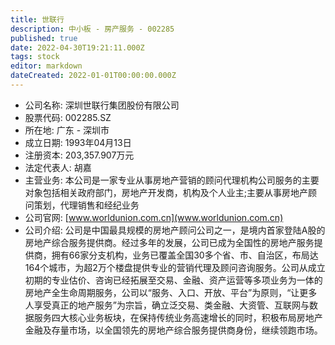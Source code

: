 ```yaml
---
title: 世联行
description: 中小板 - 房产服务 - 002285
published: true
date: 2022-04-30T19:21:11.000Z
tags: stock
editor: markdown
dateCreated: 2022-01-01T00:00:00.000Z
---
```


- 公司名称: 深圳世联行集团股份有限公司
- 股票代码: 002285.SZ
- 所在地: 广东 - 深圳市
- 成立日期: 1993年04月13日
- 注册资本: 203,357.907万元
- 法定代表人: 胡嘉
- 主营业务: 本公司是一家专业从事房地产营销的顾问代理机构公司服务的主要对象包括相关政府部门，房地产开发商，机构及个人业主;主要从事房地产顾问策划，代理销售和经纪业务
- 公司官网: [www.worldunion.com.cn](www.worldunion.com.cn)
- 公司介绍: 公司是中国最具规模的房地产顾问公司之一，是境内首家登陆A股的房地产综合服务提供商。经过多年的发展，公司已成为全国性的房地产服务提供商，拥有66家分支机构，业务已覆盖全国30多个省、市、自治区，布局达164个城市，为超2万个楼盘提供专业的营销代理及顾问咨询服务。公司从成立初期的专业估价、咨询已经拓展至交易、金融、资产运营等多项业务为一体的房地产全生命周期服务，公司以“服务、入口、开放、平台”为原则，“让更多人享受真正的地产服务”为宗旨，确立泛交易、类金融、大资管、互联网与数据服务四大核心业务板块，在保持传统业务高速增长的同时，积极布局房地产金融及存量市场，以全国领先的房地产综合服务提供商身份，继续领跑市场。


